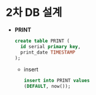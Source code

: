 # 2차 DB 설계

* **PRINT**

  ```sql
  create table PRINT (
    id serial primary key,
    print_date TIMESTAMP
  );
  ```

  * insert

    ```sql
    insert into PRINT values
    (DEFAULT, now());
    ```

    

